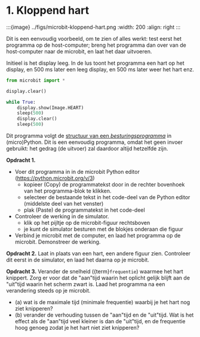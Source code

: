 # 1. Kloppend hart


:::{image} ../figs/microbit-kloppend-hart.png
:width: 200
:align: right
:::

Dit is een eenvoudig voorbeeld, om te zien of alles werkt: test eerst het programma op de host-computer; breng het programma dan over van de host-computer naar de microbit, en laat het daar uitvoeren.

Initieel is het display leeg. In de lus toont het programma een hart op het display, en 500 ms later een leeg display, en 500 ms later weer het hart enz.

```python
from microbit import *

display.clear()

while True:
    display.show(Image.HEART)
    sleep(500)
    display.clear()
    sleep(500)
```

Dit programma volgt de [structuur van een *besturingsprogramma*](besturingsprogramma-structuur) in (micro)Python.
Dit is een eenvoudig programma, omdat het geen invoer gebruikt: het gedrag (de uitvoer) zal daardoor altijd hetzelfde zijn.

**Opdracht 1.** 

* Voer dit programma in in de microbit Python editor (https://python.microbit.org/v/3)
    * kopieer (Copy) de programmatekst door in de rechter bovenhoek van het programma-blok te klikken.
    * selecteer de bestaande tekst in het code-deel van de Python editor (middelste deel van het venster)
    * plak (Paste) de programmatekst in het code-deel
* Controleer de werking in de simulator.
    * klik op het pijltje op de microbit-figuur rechtsboven
    * je kunt de simulator besturen met de blokjes onderaan die figuur
* Verbind je microbit met de computer, en laad het programma op de microbit. Demonstreer de werking.

**Opdracht 2.** Laat in plaats van een hart, een andere figuur zien. Controleer dit eerst in de simulator, en laad het daarna op je microbit.

**Opdracht 3.** Verander de snelheid ({term}`frequentie`) waarmee het hart knippert. Zorg er voor dat de "aan"tijd waarin het oplicht gelijk blijft aan de "uit"tijd waarin het scherm zwart is. Laad het programma na een verandering steeds op je microbit.

- (a) wat is de maximale tijd (minimale frequentie) waarbij je het hart nog ziet knipperen?
- (b) verander de verhouding tussen de "aan"tijd en de "uit"tijd. Wat is het effect als de "aan"tijd veel kleiner is dan de "uit"tijd, en de frequentie hoog genoeg zodat je het hart niet ziet knipperen?
